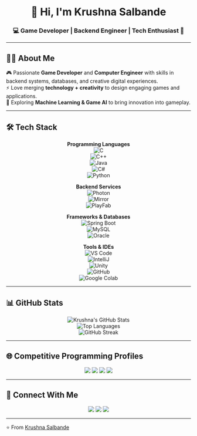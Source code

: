 <h1 align="center">👋 Hi, I'm Krushna Salbande</h1>  
<h3 align="center">💻 Game Developer | Backend Engineer | Tech Enthusiast 🚀</h3>  

---

## 🧑‍💻 About Me  
🎮 Passionate **Game Developer** and **Computer Engineer** with skills in backend systems, databases, and creative digital experiences.  
⚡ Love merging **technology + creativity** to design engaging games and applications.  
🌱 Exploring **Machine Learning & Game AI** to bring innovation into gameplay.  

---

## 🛠️ Tech Stack  

<div align="center">

**Programming Languages**  
![C](https://img.shields.io/badge/C-00599C?style=for-the-badge&logo=c)  
![C++](https://img.shields.io/badge/C++-00599C?style=for-the-badge&logo=c%2B%2B)  
![Java](https://img.shields.io/badge/Java-orange?style=for-the-badge&logo=java)  
![C#](https://img.shields.io/badge/C%23-239120?style=for-the-badge&logo=c-sharp)  
![Python](https://img.shields.io/badge/Python-3776AB?style=for-the-badge&logo=python)  

**Backend Services**  
![Photon](https://img.shields.io/badge/Photon%20Network-2E77BC?style=for-the-badge)  
![Mirror](https://img.shields.io/badge/Mirror-grey?style=for-the-badge)  
![PlayFab](https://img.shields.io/badge/PlayFab-orange?style=for-the-badge)  

**Frameworks & Databases**  
![Spring Boot](https://img.shields.io/badge/SpringBoot-6DB33F?style=for-the-badge&logo=springboot)  
![MySQL](https://img.shields.io/badge/MySQL-4479A1?style=for-the-badge&logo=mysql)  
![Oracle](https://img.shields.io/badge/Oracle-F80000?style=for-the-badge&logo=oracle)  

**Tools & IDEs**  
![VS Code](https://img.shields.io/badge/VS%20Code-007ACC?style=for-the-badge&logo=visual-studio-code)  
![IntelliJ](https://img.shields.io/badge/IntelliJ%20IDEA-000000?style=for-the-badge&logo=intellij-idea)  
![Unity](https://img.shields.io/badge/Unity-000000?style=for-the-badge&logo=unity)  
![GitHub](https://img.shields.io/badge/GitHub-181717?style=for-the-badge&logo=github)  
![Google Colab](https://img.shields.io/badge/Google%20Colab-F9AB00?style=for-the-badge&logo=googlecolab)  

</div>

---

## 📊 GitHub Stats  

<div align="center">  

![Krushna's GitHub Stats](https://github-readme-stats.vercel.app/api?username=Krushna0304&show_icons=true&theme=radical&hide_border=true)  
![Top Languages](https://github-readme-stats.vercel.app/api/top-langs/?username=Krushna0304&layout=compact&theme=radical&hide_border=true)  
![GitHub Streak](https://streak-stats.demolab.com/?user=Krushna0304&theme=radical&hide_border=true)  

</div>  

---

## 🌐 Competitive Programming Profiles  

<p align="center">
<a href="https://www.geeksforgeeks.org/user/krushnasal7bdh/"><img src="https://img.shields.io/badge/GeeksforGeeks-2F8D46?style=for-the-badge&logo=geeksforgeeks&logoColor=white"></a>
<a href="https://www.codechef.com/users/krushna0304"><img src="https://img.shields.io/badge/CodeChef-5B4638?style=for-the-badge&logo=codechef&logoColor=white"></a>
<a href="https://www.hackerrank.com/profile/Krushna0304"><img src="https://img.shields.io/badge/HackerRank-2EC866?style=for-the-badge&logo=hackerrank&logoColor=white"></a>
<a href="https://leetcode.com/u/krushnasalbande2004/"><img src="https://img.shields.io/badge/LeetCode-FFA116?style=for-the-badge&logo=leetcode&logoColor=white"></a>
</p>

---

## 🔗 Connect With Me  

<p align="center">
<a href="https://github.com/Krushna0304"><img src="https://img.shields.io/badge/GitHub-181717?style=for-the-badge&logo=github"></a>
<a href="https://www.linkedin.com/in/krushna-salbande-680952250"><img src="https://img.shields.io/badge/LinkedIn-blue?style=for-the-badge&logo=linkedin"></a>
<a href="https://sketchfab.com/krunity"><img src="https://img.shields.io/badge/Sketchfab-1CAAD9?style=for-the-badge&logo=sketchfab&logoColor=white"></a>
</p>  

---

⭐️ From [Krushna Salbande](https://github.com/Krushna0304)
